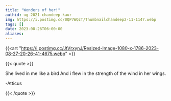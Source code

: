 ```yaml
---
title: "Wonders of her!"
authid: ug-2021-chandeep-kaur
img: https://i.postimg.cc/0QP7WQzT/Thumbnailchandeep2-11-1147.webp
tags: []
date: 2023-08-26T06:00:00
aliases:
---
```


{{<art "https://i.postimg.cc/JtVrxynJ/Resized-Image-1080-x-1786-2023-08-27-20-26-41-4675.webp" >}}

{{< quote >}}

She lived in me like a bird And i flew in the strength of the wind in her wings.

-Atticus

  {{< /quote >}}